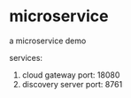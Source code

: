 # microservice

a microservice demo

services:
1. cloud gateway   port: 18080
1. discovery server  port: 8761

